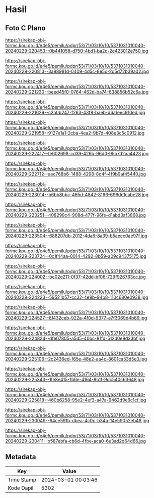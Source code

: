 # Hasil

## Foto C Plano

https://sirekap-obj-formc.kpu.go.id/e4e5/pemilu/pdpr/53/71/03/10/10/5371031010040-20240229-220453--0b441058-d750-4bd1-ba2d-2e423012e750.jpg

https://sirekap-obj-formc.kpu.go.id/e4e5/pemilu/pdpr/53/71/03/10/10/5371031010040-20240229-220813--3a98981d-0409-4d5c-8e5c-2d5d72b39a02.jpg

https://sirekap-obj-formc.kpu.go.id/e4e5/pemilu/pdpr/53/71/03/10/10/5371031010040-20240229-221230--beed45f0-0764-462d-ba74-638856b52c6a.jpg

https://sirekap-obj-formc.kpu.go.id/e4e5/pemilu/pdpr/53/71/03/10/10/5371031010040-20240229-221629--c2a0b247-f263-43f8-baeb-d6a1eec910ed.jpg

https://sirekap-obj-formc.kpu.go.id/e4e5/pemilu/pdpr/53/71/03/10/10/5371031010040-20240229-221958--9127e1a1-2cba-4ea2-9b7d-408e3c5c0912.jpg

https://sirekap-obj-formc.kpu.go.id/e4e5/pemilu/pdpr/53/71/03/10/10/5371031010040-20240229-222417--fe602698-cd39-426b-96d0-95b7d2aa4423.jpg

https://sirekap-obj-formc.kpu.go.id/e4e5/pemilu/pdpr/53/71/03/10/10/5371031010040-20240229-222712--aec768b6-1488-4298-8d4f-4f9b9af45440.jpg

https://sirekap-obj-formc.kpu.go.id/e4e5/pemilu/pdpr/53/71/03/10/10/5371031010040-20240229-223014--b6bb8bbc-465d-4842-8166-696dc1cabe28.jpg

https://sirekap-obj-formc.kpu.go.id/e4e5/pemilu/pdpr/53/71/03/10/10/5371031010040-20240229-223251--408298c4-908d-477f-96fe-d1abd3af3868.jpg

https://sirekap-obj-formc.kpu.go.id/e4e5/pemilu/pdpr/53/71/03/10/10/5371031010040-20240229-223504--688207db-2012-4da6-8a39-b5aeec0ae97f.jpg

https://sirekap-obj-formc.kpu.go.id/e4e5/pemilu/pdpr/53/71/03/10/10/5371031010040-20240229-223724--0c1f44aa-0014-4292-8b59-a09c94375175.jpg

https://sirekap-obj-formc.kpu.go.id/e4e5/pemilu/pdpr/53/71/03/10/10/5371031010040-20240229-224002--be02e211-0f37-42dd-bf06-729f926763cc.jpg

https://sirekap-obj-formc.kpu.go.id/e4e5/pemilu/pdpr/53/71/03/10/10/5371031010040-20240229-224223--59521b57-cc32-4e8b-94b8-110c680e0938.jpg

https://sirekap-obj-formc.kpu.go.id/e4e5/pemilu/pdpr/53/71/03/10/10/5371031010040-20240229-224527--8f432ceb-922a-4f0d-9377-a7f3069d4b69.jpg

https://sirekap-obj-formc.kpu.go.id/e4e5/pemilu/pdpr/53/71/03/10/10/5371031010040-20240229-224824--dfe07805-a5d5-40bc-81fd-512d0e9d33bf.jpg

https://sirekap-obj-formc.kpu.go.id/e4e5/pemilu/pdpr/53/71/03/10/10/5371031010040-20240229-225106--2c2436ed-f65e-48e2-aa4c-8601ca53d5e3.jpg

https://sirekap-obj-formc.kpu.go.id/e4e5/pemilu/pdpr/53/71/03/10/10/5371031010040-20240229-225343--1fe8e415-1b6e-4164-8b1f-9dc540c63648.jpg

https://sirekap-obj-formc.kpu.go.id/e4e5/pemilu/pdpr/53/71/03/10/10/5371031010040-20240229-225818--460b6258-95e2-4ef3-a47a-9462d9e6c1cf.jpg

https://sirekap-obj-formc.kpu.go.id/e4e5/pemilu/pdpr/53/71/03/10/10/5371031010040-20240229-230049--64ce591b-dbea-4c0c-b34a-14e59052eb48.jpg

https://sirekap-obj-formc.kpu.go.id/e4e5/pemilu/pdpr/53/71/03/10/10/5371031010040-20240229-230411--b587ebfa-cb6d-4fbe-aca0-6e3ad2d64d66.jpg


## Metadata

| Key        | Value               |
| ---------- | ------------------- |
| Time Stamp | 2024-03-01 00:03:46 |
| Kode Dapil | 5302                |



